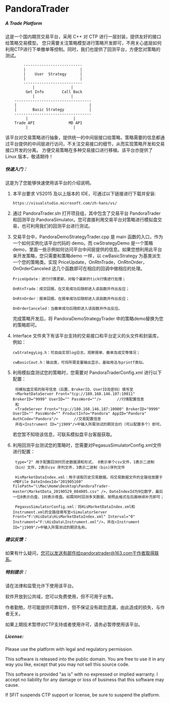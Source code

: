 # PandoraTrader
##### A Trade Platform

这是一个国内期货交易平台，采用 C++ 对 CTP 进行一层封装，提供友好的接口给策略交易模型。
您只需要关注策略模型进行策略开发即可，不用关心底层如何利用CTP进行下单撤单等控制。同时，我们也提供了回测平台，方便您对策略的测试。

			--------------------------
			|						 |
			|    User  Strategy		 |
			|						 |
			--------------------------
				|				 |
			 Get Info        Call Back
				|				 |
		----------------------------------
		|								 |
		|		Basic Strategy			 |
		----------------------------------
		     |					  |
		Trade API				MD API 
			 |					  |
		

该平台对交易策略进行抽象，提供统一的中间层接口给策略，策略需要的信息都通过平台提供的中间层进行访问，不关注交易接口的细节，从而实现策略开发和交易接口开发的分离。
方便交易策略在多种交易接口进行移植。该平台亦提供了 Linux 版本，敬请期待！

##### 快速入门：
这是为了您能够快速使用该平台的介绍说明。

1. 本平台要求 VS2015 及以上版本的 IDE，可通过以下链接进行下载并安装:

       https://visualstudio.microsoft.com/zh-hans/vs/

2. 通过 PandoraTrader.sln 打开项目组，其中包含了交易平台 PandoraTrader 和回测平台 PandoraSimulator。您可直接利用交易平台对策略进行模拟盘交易，也可利用我们的回测平台进行测试。


3. 交易平台中，PandoraDemoStrategyTrader.cpp 是 main 函数的入口，作为一个如何实例化该平台代码的 demo。而 cwStrategyDemo 是一个策略demo，里面一些示例如何访问平台中间层提供的信息。如果您想利用此平台来开发策略，您只需要和策略demo 一样，以 cwBasicStrategy 为基类派生一个您的策略类。实现 PriceUpdate，OnRtnTrade，OnRtnOrder，OnOrderCanceled 这几个函数即可在相应的回调中做相应的处理。

       PriceUpdate：进行行情更新，对每个最新的tick行情进行处理；

       OnRtnTrade：成交回报，在交易成功后随即进入该函数并作出反应；

       OnRtnOrder：报单回报，在报单成功后随即进入该函数并作出反应；

       OnOrderCanceled：当撤单成功后随即进入该函数并作出反应。
   
	完成策略开发后，将 PandoraDemoStrategyTrader 中的策略demo替换为您的策略即可。

4. Interface 文件夹下有该平台支持的交易接口和平台定义的头文件和封装库，例如：

       cwStrategyLog.h：可自由实现log日志，观察报单、撤单及成交等情况；

       cwBasicCout.h：输出类，可将所需变量输出显示，基础用法与printf类似。

5. 利用模拟盘测试您的策略时，您需要对 PandoraTraderConfig.xml 进行以下配置：
       
        将模拟盘交易的账号信息（后置、BrokerID、UserID及密码）填写至
		<MarketDataServer Front="tcp://180.168.146.187:10011" BrokerID="9999" UserID="" PassWord=""/>		//行情配置信息
		和
		<TradeServer Front="tcp://180.168.146.187:10000" BrokerID="9999" UserID="" PassWord="" ProductInfo="Pandora" AppID="Pandora" AuthCode="Pandora"/>		//交易配置信息
		并在<Instrument ID="j1909"/>中输入所需测试的期货合约（可以配置多个）即可。


    若您暂不知晓该信息，可联系模拟盘平台客服获取。

6. 利用回测平台测试您的策略时，您需要对PegasusSimulatorConfig.xml文件进行配置：

		type="2" 用于配置回测时历史数据源和形式， 0表示单个csv文件，1表示二进制（bin）文件，2表示csv 序列文件，3表示二进制（bin)序列文件

		HisMarketDataIndex.xml：用于读取历史交易数据。将交易数据文件的全路径放置于<MDFile DateIndexId="201905160" FilePath="\\Mac\Home\Desktop\PandoraTrader-master\MarketData_20190529_084005.csv" />，DateIndexId为9位数字，最后一位0表示白盘，1则表示夜盘。如需同时回测多天数据，按照此格式在后面继续补充即可；

		PegasusSimulatorConfig.xml：将HisMarketDataIndex.xml和Instrument.xml的全路径填写至<SimulatorServer Front="F:\HisData\HisMarketDataIndex.xml" Interval="0" Instrument="F:\HisData\Instrument.xml"/>，并在<Instrument ID="j1909"/>中输入所需测试的期货名称。

##### 建议反馈：
如果有什么疑问，您可以发送有邮件给pandoratrader@163.com于作者取得联系。

##### 特别提示：
请在法律和监管允许下使用该平台。

软件开放到公共域，您可以免费使用，但不可用于出售。

作者勤勉，尽可能提供可靠软件，但不保证没有疏忽遗漏，由此造成的损失，与作者无关。

如果上期技术暂停对CTP支持或者使用许可，请务必暂停使用该平台。


##### License:
Please use the platform with legal and regulatory permission.

This software is released into the public domain.  You are free to use it in any way you like, except that you may not sell this source code.

This software is provided "as is" with no expressed or implied warranty.
I accept no liability for any damage or loss of business that this software may cause.

If SFIT suspends CTP support or license, be sure to suspend the platform.